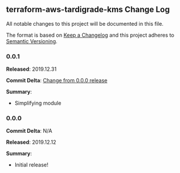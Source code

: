 ## terraform-aws-tardigrade-kms Change Log

All notable changes to this project will be documented in this file.

The format is based on [Keep a Changelog](http://keepachangelog.com/) and this project adheres to [Semantic Versioning](http://semver.org/).

### 0.0.1

**Released**: 2019.12.31

**Commit Delta**: [Change from 0.0.0 release](https://github.com/plus3it/terraform-aws-tardigrade-kms/compare/0.0.0...0.0.1)

**Summary**:

*   Simplifying module

### 0.0.0

**Commit Delta**: N/A

**Released**: 2019.12.12

**Summary**:

*   Initial release!
